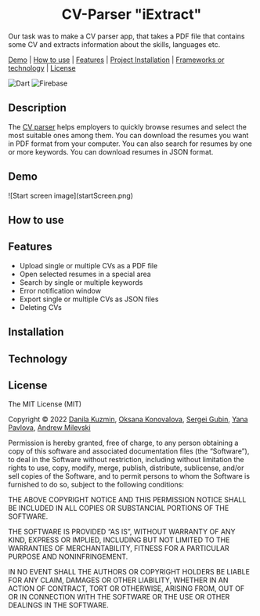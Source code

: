 <h1 align="center"> CV-Parser "iExtract"</h1>

Our task was to make a CV parser app, that takes a PDF file that contains some CV and extracts information about the skills, languages etc.



[Demo](#demo) |
[How to use](#use) |
[Features](#features) |
[Project Installation](#installation) |
[Frameworks or technology](#framework) |
[License](#license)


![Dart](https://img.shields.io/badge/dart-%230175C2.svg?style=for-the-badge&logo=dart&logoColor=white)
![Firebase](https://img.shields.io/badge/firebase-%23039BE5.svg?style=for-the-badge&logo=firebase)

## Description

The [CV parser](https://cv-parser-265d0.firebaseapp.com/#/) helps employers to quickly browse resumes and select the most suitable ones among them. You can download the resumes you want in PDF format from your computer. You can also search for resumes by one or more keywords. You can download resumes in JSON format.
<!-- ![Dart](https://img.shields.io/badge/dart-%230175C2.svg?style=for-the-badge&logo=dart&logoColor=white)
![Firebase](https://img.shields.io/badge/firebase-%23039BE5.svg?style=for-the-badge&logo=firebase)

<img src="https://github.com/devicons/devicon/blob/master/icons/firebase/firebase-plain-wordmark.svg" title="Firebase" alt="Firebase" width="40" height="40"/>&nbsp; -->

<h2 name="demo">Demo</h2>
![Start screen image](startScreen.png)

<h2 name="use">How to use</h2>



<h2 name="features">Features</h2>

* Upload single or multiple CVs as a PDF file
* Open selected resumes in a special area 
* Search by single or multiple keywords
* Error notification window
* Export single or multiple CVs as JSON files
* Deleting CVs

<h2 name="installation">Installation</h2>

<h2 name="framework">Technology</h2>



<h2 name="lincense">License</h2>
The MIT License (MIT)

Copyright © 2022 [Danila Kuzmin](https://github.com/BikTracker), [Oksana Konovalova](https://github.com/ksko02), [Sergei Gubin](https://github.com/Uec3), [Yana Pavlova](https://github.com/nytakoe1), [Andrew Milevski](https://github.com/Neph0)

Permission is hereby granted, free of charge, to any person obtaining a copy of this software and associated documentation files (the “Software”), to deal in the Software without restriction, including without limitation the rights to use, copy, modify, merge, publish, distribute, sublicense, and/or sell copies of the Software, and to permit persons to whom the Software is furnished to do so, subject to the following conditions:

THE ABOVE COPYRIGHT NOTICE AND THIS PERMISSION NOTICE SHALL BE INCLUDED IN ALL COPIES OR SUBSTANCIAL PORTIONS OF THE SOFTWARE.

THE SOFTWARE IS PROVIDED “AS IS”, WITHOUT WARRANTY OF ANY KIND, EXPRESS OR IMPLIED, INCLUDING BUT NOT LIMITED TO THE WARRANTIES OF MERCHANTABILITY, FITNESS FOR A PARTICULAR PURPOSE AND NONINFRINGEMENT.

IN NO EVENT SHALL THE AUTHORS OR COPYRIGHT HOLDERS BE LIABLE FOR ANY CLAIM, DAMAGES OR OTHER LIABILITY, WHETHER IN AN ACTION OF CONTRACT, TORT OR OTHERWISE, ARISING FROM, OUT OF OR IN CONNECTION WITH THE SOFTWARE OR THE USE OR OTHER DEALINGS IN THE SOFTWARE.

